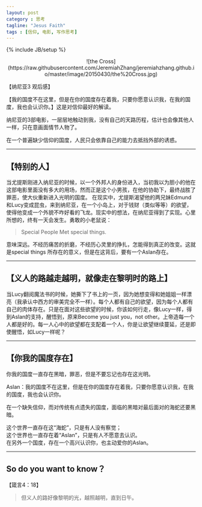 ```yaml
---
layout: post
category : 思考
tagline: "Jesus Faith"
tags : [信仰, 电影, 写作思考]
---
```

{% include JB/setup %}

<center>
![the Cross](https://raw.githubusercontent.com/JeremiahZhang/jeremiahzhang.github.io/master/image/20150430/the%20Cross.jpg)
</center>

【纳尼亚3 观后感】

【我的国度不在这里，但是在你的国度存在着我，只要你愿意认识我，在我的国度，我也会认识你。】这是对信仰最好的解读。

纳尼亚的3部电影，一层层地触动到我，没有自己的天路历程，估计也会像其他人一样，只在意画面情节人物了。 

在一个普遍缺少信仰的国度，人民只会依靠自己的能力去抵挡外部的诱惑。 

***

## 【特别的人】 

当尤提斯刚进入纳尼亚的时候，以一个外邦人的身份进入，当初我以为胆小的他在这部电影里面没有多大的用场，然而正是这个小男孩，在他的协助下，最终战胜了罪恶，使大伙重新进入光明的国度。 
在现实中，尤提斯渴望他的两兄妹Edmund和Lucy变成昆虫，来到纳尼亚，在一个小岛上，对于钱财（类似等等）的欲望，使得他变成一个外貌不咋好看的飞龙。现实中的想法，在纳尼亚得到了实现。心里所想的，终有一天会发生。勇敢的小老鼠说： 

> Special People Met special things.   

意味深远。不经历痛苦的折磨，不经历心灵里的挣扎，怎能得到真正的改变。这就是special things 所存在的意义，但是在这背后，要有一个Aslan存在。 

***

## 【义人的路越走越明，就像走在黎明时的路上】 

当Lucy翻阅魔法书的时候，她撕下了书上的一页，因为她想变得和她姐姐一样漂亮（我承认中西方的审美完全不一样）。每个人都有自己的欲望，因为每个人都有自己的肉体存在。只是在面对这些欲望的时候，你该如何行走，像Lucy一样，得到Aslan的支持，醒悟到，原来Become you just you，not other。上帝造每一个人都是好的。每一人心中的欲望都在支配着一个人，你是让欲望继续蔓延，还是即使醒悟，如Lucy一样呢？ 

***

## 【你我的国度存在】 

你我的国度一直存在黑暗，罪恶，但是不要忘记也存在这光明。 

Aslan：我的国度不在这里，但是在你的国度存在着我，只要你愿意认识我，在我的国度，我也会认识你。 

在一个缺失信仰，而对传统有点遗失的国度，面临的黑暗对最后面对的海蛇还要黑暗。 

这个世界一直存在这“海蛇”，只是有人没有察觉；  
这个世界也一直存在着“Aslan”，只是有人不愿意去认识。   
在另外一个国度，存在一个高兴认识你，也主动爱你的Aslan。

***

## So do you want to know？

【箴言4：18】

> 但义人的路好像黎明的光，越照越明，直到日午。